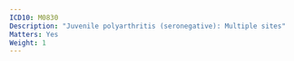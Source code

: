```yaml
---
ICD10: M0830
Description: "Juvenile polyarthritis (seronegative): Multiple sites"
Matters: Yes
Weight: 1
---
```


